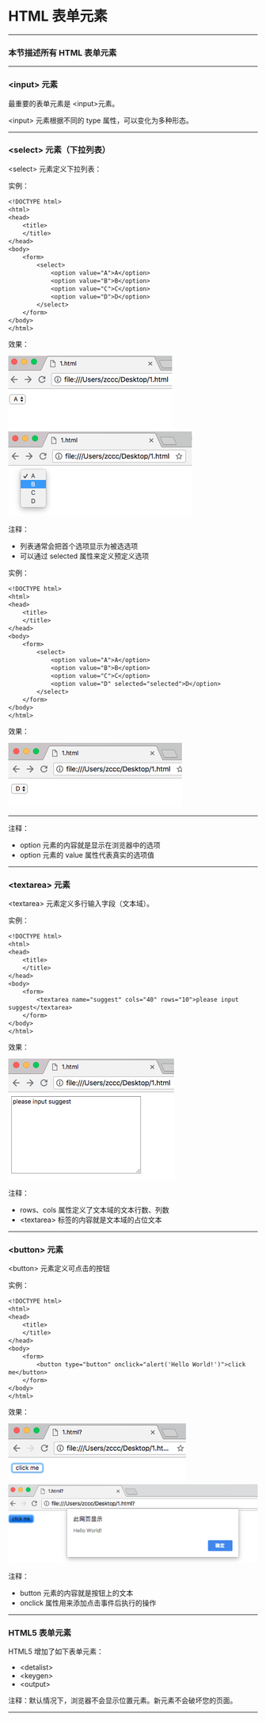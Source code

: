 # HTML 表单元素

---

### 本节描述所有 HTML 表单元素

---

### &lt;input&gt; 元素

最重要的表单元素是 &lt;input&gt;元素。

&lt;input&gt; 元素根据不同的 type 属性，可以变化为多种形态。

---

### &lt;select&gt; 元素（下拉列表）

&lt;select&gt; 元素定义下拉列表：

实例：

```
<!DOCTYPE html>
<html>
<head>
    <title>
    </title>
</head>
<body>
    <form>
        <select>
            <option value="A">A</option>
            <option value="B">B</option>
            <option value="C">C</option>
            <option value="D">D</option>
        </select>
    </form>
</body>
</html>
```

效果：

![select1](img/select1.png)
![select2](img/select2.png)

注释：

* 列表通常会把首个选项显示为被选选项
* 可以通过 selected 属性来定义预定义选项

实例：

```
<!DOCTYPE html>
<html>
<head>
    <title>
    </title>
</head>
<body>
    <form>
        <select>
            <option value="A">A</option>
            <option value="B">B</option>
            <option value="C">C</option>
            <option value="D" selected="selected">D</option>
        </select>
    </form>
</body>
</html>
```

效果：

![selected](img/selected.png)

---


注释：

* option 元素的内容就是显示在浏览器中的选项
* option 元素的 value 属性代表真实的选项值

---

### &lt;textarea&gt; 元素

&lt;textarea&gt; 元素定义多行输入字段（文本域）。

实例：

```
<!DOCTYPE html>
<html>
<head>
    <title>
    </title>
</head>
<body>
    <form>
        <textarea name="suggest" cols="40" rows="10">please input suggest</textarea>
    </form>
</body>
</html>
```

效果：

![textarea](img/textarea.png)

注释：

* rows、cols 属性定义了文本域的文本行数、列数
* &lt;textarea&gt; 标签的内容就是文本域的占位文本

---

### &lt;button&gt; 元素

&lt;button&gt; 元素定义可点击的按钮

实例：

```
<!DOCTYPE html>
<html>
<head>
    <title>
    </title>
</head>
<body>
    <form>
        <button type="button" onclick="alert('Hello World!')">click me</button>
    </form>
</body>
</html>
```

效果：

![button_normal](img/button_normal.png)
![button_click](img/button_click.png)

注释：

* button 元素的内容就是按钮上的文本
* onclick 属性用来添加点击事件后执行的操作

---

### HTML5 表单元素

HTML5 增加了如下表单元素：

* &lt;detalist&gt;
* &lt;keygen&gt;
* &lt;output&gt;

注释：默认情况下，浏览器不会显示位置元素。新元素不会破坏您的页面。

---


